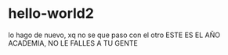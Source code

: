 # hello-world2
lo hago de nuevo, xq no se que paso con el otro
ESTE ES EL AÑO ACADEMIA, NO LE FALLES A TU GENTE
